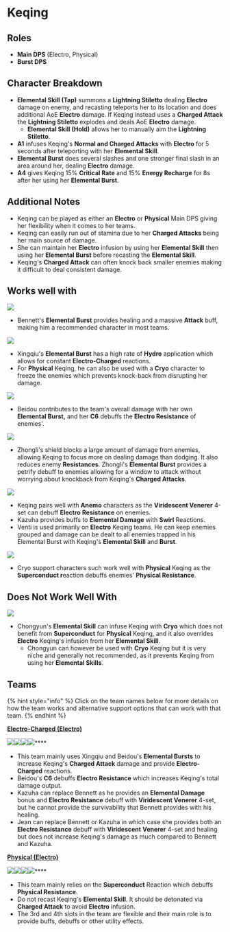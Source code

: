 # Keqing

## **Roles**

* **Main DPS** (Electro, Physical)
* **Burst DPS**

## **Character Breakdown**

* **Elemental Skill (Tap)** summons a **Lightning Stiletto** dealing **Electro** damage on enemy, and recasting teleports her to its location and does additional AoE **Electro** damage. If Keqing instead uses a **Charged Attack** the **Lightning Stiletto** explodes and deals AoE **Electro** damage.
  * **Elemental Skill (Hold)** allows her to manually aim the **Lightning Stiletto**.
* **A1** infuses Keqing's **Normal and Charged Attacks** with **Electro** for 5 seconds after teleporting with her **Elemental Skill**.
* **Elemental Burst** does several slashes and one stronger final slash in an area around her, dealing **Electro** damage.
* **A4** gives Keqing 15% **Critical Rate** and 15% **Energy Recharge** for 8s after her using her **Elemental Burst**.

## **Additional Notes**

* Keqing can be played as either an **Electro** or **Physical** Main DPS giving her flexibility when it comes to her teams.
* Keqing can easily run out of stamina due to her **Charged Attacks** being her main source of damage.
* She can maintain her **Electro** infusion by using her **Elemental Skill** then using her **Elemental Burst** before recasting the **Elemental Skill**.
* Keqing's **Charged Attack** can often knock back smaller enemies making it difficult to deal consistent damage.

## **Works well with**

![](../../.gitbook/assets/UI\_AvatarIcon\_Bennett.png)&#x20;

* Bennett's **Elemental Burst** provides healing and a massive **Attack** buff, making him a recommended character in most teams.

![](../../.gitbook/assets/UI\_AvatarIcon\_Xingqiu.png)

* Xingqiu's **Elemental Burst** has a high rate of **Hydro** application which allows for constant **Electro-Charged** reactions.
* For **Physical** Keqing, he can also be used with a **Cryo** character to freeze the enemies which prevents knock-back from disrupting her damage.

![](../../.gitbook/assets/UI\_AvatarIcon\_Beidou.png)

* Beidou contributes to the team's overall damage with her own **Elemental Burst,** and her **C6** debuffs the **Electro Resistance** of enemies'.

![](../../.gitbook/assets/UI\_AvatarIcon\_Zhongli.png)

* Zhongli's shield blocks a large amount of damage from enemies, allowing Keqing to focus more on dealing damage than dodging. It also reduces enemy **Resistances**. Zhongli's **Elemental Burst** provides a petrify debuff to enemies allowing for a window to attack without worrying about knockback from Keqing's **Charged Attacks**.

![](../../.gitbook/assets/Element\_Anemo.webp)

* Keqing pairs well with **Anemo** characters as the **Viridescent Venerer** 4-set can debuff **Electro** **Resistance** on enemies.
* Kazuha provides buffs to **Elemental Damage** with **Swirl** Reactions.
* Venti is used primarily on **Electro** Keqing teams. He can keep enemies grouped and damage can be dealt to all enemies trapped in his Elemental Burst with Keqing's **Elemental Skill** and **Burst**.

![](../../.gitbook/assets/Element\_Cryo.webp)&#x20;

* Cryo support characters such work well with **Physical** Keqing as the **Superconduct r**eaction debuffs enemies' **Physical Resistance**.

## Does Not Work Well With

![](../../.gitbook/assets/UI\_AvatarIcon\_Chongyun.png)

* Chongyun's **Elemental Skill** can infuse Keqing with **Cryo** which does not benefit from **Superconduct** for **Physical** Keqing, and it also overrides **Electro** Keqing's infusion from her **Elemental Skill**.
  * Chongyun can however be used with **Cryo** Keqing but it is very niche and generally not recommended, as it prevents Keqing from using her **Elemental Skills**.

## Teams

{% hint style="info" %}
Click on the team names below for more details on how the team works and alternative support options that can work with that team.
{% endhint %}

****[**Electro-Charged (Electro)**](../../teams/electro-charged.md)****

****![](../../.gitbook/assets/UI\_AvatarIcon\_Keqing.png)****![](../../.gitbook/assets/UI\_AvatarIcon\_Xingqiu.png)****![](../../.gitbook/assets/UI\_AvatarIcon\_Beidou.png)****![](../../.gitbook/assets/UI\_AvatarIcon\_Bennett.png)****

* This team mainly uses Xingqiu and Beidou's **Elemental Bursts** to increase Keqing's **Charged Attack** damage and provide **Electro-Charged** reactions.
* Beidou's **C6** debuffs **Electro Resistance** which increases Keqing's total damage output.
* Kazuha can replace Bennett as he provides an **Elemental Damage** bonus and **Electro Resistance** debuff with **Viridescent Venerer** 4-set, but he cannot provide the survivability that Bennett provides with his healing.
* Jean can replace Bennett or Kazuha in which case she provides both an **Electro Resistance** debuff with **Viridescent** **Venerer** 4-set and healing but does not increase Keqing's damage as much compared to Bennett and Kazuha.

****[**Physical (Electro)**](../../teams/physical.md)****

****![](../../.gitbook/assets/UI\_AvatarIcon\_Keqing.png)****![](../../.gitbook/assets/UI\_AvatarIcon\_Kaeya.png)****![](../../.gitbook/assets/UI\_AvatarIcon\_Xingqiu.png)****![](../../.gitbook/assets/UI\_AvatarIcon\_Diona.png)****

* This team mainly relies on the **Superconduct** Reaction which debuffs **Physical Resistance**.
* Do not recast Keqing's **Elemental Skill**. It should be detonated via **Charged Attack** to avoid **Electro** infusion.
* The 3rd and 4th slots in the team are flexible and their main role is to provide buffs, debuffs or other utility effects.

